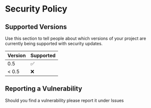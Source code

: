 # Security Policy

## Supported Versions

Use this section to tell people about which versions of your project are
currently being supported with security updates.

| Version | Supported          |
| ------- | ------------------ |
| 0.5     | :white_check_mark: |
| < 0.5   | :x:                |

## Reporting a Vulnerability

Should you find a vulnerability please report it under Issues
